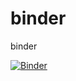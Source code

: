 # binder
binder

[![Binder](https://mybinder.org/badge_logo.svg)](https://mybinder.org/v2/gh/ravisayal/binder/HEAD?filepath=hello.py)
